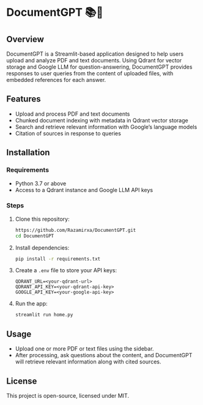 # DocumentGPT 📚💬

## Overview
DocumentGPT is a Streamlit-based application designed to help users upload and analyze PDF and text documents. Using Qdrant for vector storage and Google LLM for question-answering, DocumentGPT provides responses to user queries from the content of uploaded files, with embedded references for each answer.

## Features
- Upload and process PDF and text documents
- Chunked document indexing with metadata in Qdrant vector storage
- Search and retrieve relevant information with Google’s language models
- Citation of sources in response to queries

## Installation

### Requirements
- Python 3.7 or above
- Access to a Qdrant instance and Google LLM API keys

### Steps
1. Clone this repository:
    ```bash
    https://github.com/Razamirxa/DocumentGPT.git
    cd DocumentGPT
    ```

2. Install dependencies:
    ```bash
    pip install -r requirements.txt
    ```

3. Create a `.env` file to store your API keys:
    ```plaintext
    QDRANT_URL=<your-qdrant-url>
    QDRANT_API_KEY=<your-qdrant-api-key>
    GOOGLE_API_KEY=<your-google-api-key>
    ```

4. Run the app:
    ```bash
    streamlit run home.py
    ```

## Usage
- Upload one or more PDF or text files using the sidebar.
- After processing, ask questions about the content, and DocumentGPT will retrieve relevant information along with cited sources.

## License
This project is open-source, licensed under MIT.
